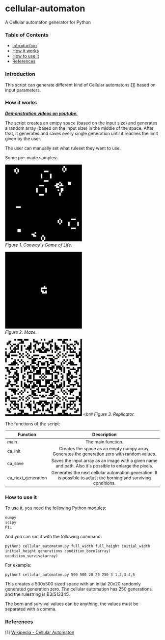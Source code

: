 # cellular-automaton
A Cellular automaton generator for Python

### Table of Contents
- [Introduction](#introduction)
- [How it works](#how-it-works)
- [How to use it](#how-to-use-it)
- [References](#references)

### Introduction

This script can generate different kind of Cellular automatons [[1]](#references) based on input parameters.

### How it works

***[Demonstration videos on youtube.](https://www.youtube.com/playlist?list=PLwIV1dqznwSeTUnED8rprp_eUtDq7WBZv)***

The script creates an emtpy space (based on the input size) and generates a random array (based on the input size) in the middle of the space. After that, it generates and saves every single generation until it reaches the limit given by the user.

The user can manually set what ruleset they want to use.

Some pre-made samples:

<img src="https://raw.githubusercontent.com/ferenc-nemeth/cellular-automaton/master/design/conway.gif" > <br>
*Figure 1. Conway's Game of Life.*

<img src="https://raw.githubusercontent.com/ferenc-nemeth/cellular-automaton/master/design/maze.gif" > <br>
*Figure 2. Maze.*

<img src="https://raw.githubusercontent.com/ferenc-nemeth/cellular-automaton/master/design/replicator.gif" > <br#
*Figure 3. Replicator.*

The functions of the script:

| Function           | Description                                                                                                      |
| ------------------ |:----------------------------------------------------------------------------------------------------------------:|
| main               | The main function.                                                                                               |
| ca_init            | Creates the space as an empty numpy array. Generates the generation zero with random values.                     |
| ca_save            | Saves the input array as an image with a given name and path. Also it's possible to enlarge the pixels.          |
| ca_next_generation | Generates the next cellular automation generation. It is possible to adjust the borning and surviving conditions.|

### How to use it

To use it, you need the following Python modules:
```
numpy
scipy
PIL
```

And you can run it with the following command:
```
python3 cellular_automaton.py full_width full_height initial_width initial_height generations condition_born(array) condition_survive(array)
```

For example:
```
python3 cellular_automaton.py 500 500 20 20 250 3 1,2,3,4,5
```
This creates a 500x500 sized space with an initial 20x20 randomly generated generation zero. The cellular automation has 250 generations and the rulestring is B3/S12345.

The born and survival values can be anything, the values must be separated with a comma.

### References
[1] [Wikipedia - Cellular Automaton](https://en.wikipedia.org/wiki/Cellular_automaton)
